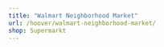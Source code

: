 ```yaml
---
title: "Walmart Neighborhood Market"
url: /hoover/walmart-neighborhood-market/
shop: Supermarkt
---
```

